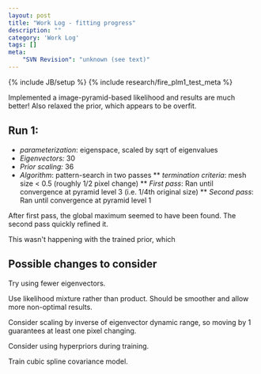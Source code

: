 ```yaml
---
layout: post
title: "Work Log - fitting progress"
description: ""
category: 'Work Log'
tags: []
meta: 
    "SVN Revision": "unknown (see text)"
---
```

{% include JB/setup %}
{% include research/fire_plm1_test_meta %}

Implemented a image-pyramid-based likelihood and results are much better!  Also relaxed the prior, which appears to be overfit.  

Run 1:
-----------

* *parameterization*: eigenspace, scaled by sqrt of eigenvalues
* *Eigenvectors:* 30
* *Prior scaling:* 36
* *Algorithm*: pattern-search in two passes
** *termination criteria*: mesh size < 0.5 (roughly 1/2 pixel change)
** *First pass*: Ran until convergence at pyramid level 3 (i.e. 1/4th original size)
** *Second pass*: Ran until convergence at pyramid level 1


After first pass, the global maximum seemed to have been found.  The second pass quickly refined it.  

This wasn't happening with the trained prior, which 

Possible changes to consider
------------------------

Try using fewer eigenvectors. 

Use likelihood mixture rather than product.  Should be smoother and allow more non-optimal results.

Consider scaling by inverse of eigenvector dynamic range, so moving by 1 guarantees at least one pixel changing.

Consider using hyperpriors during training.

Train cubic spline covariance model.
